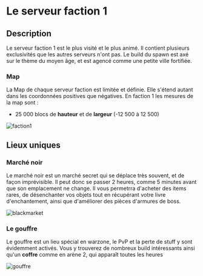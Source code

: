 # Le serveur faction 1

## Description
Le serveur faction 1 est le plus visité et le plus animé. Il contient plusieurs exclusivités que les autres serveurs n'ont pas. Le build du spawn est axé sur le thème du moyen âge, et est agencé comme une petite ville fortifiée.

### Map
La Map de chaque serveur faction est limitée et définie. Elle s'étend autant dans les coordonnées positives que négatives.
En faction 1 les mesures de la map sont :
+ 25 000 blocs de __hauteur__ et de __largeur__ (-12 500 à 12 500) 

![faction1](https://raw.githubusercontent.com/HisteriaMC/histeria-wiki/main/.assets/pictures/faction1.png)

## Lieux uniques

### Marché noir
Le marché noir est un marché secret qui se déplace très souvent, et de façon imprévisible. Il peut donc se passer 2 heures, comme 5 minutes avant que son emplacement ne change. Il vous permetrra d'acheter des items rares, de désenchanter vos objets tout en récupérant votre livre d'enchantement, ainsi que d'améliorer des pièces d'armures de boss.

![blackmarket](https://raw.githubusercontent.com/HisteriaMC/histeria-wiki/main/.assets/pictures/blackmarket.png)

### Le gouffre
Le gouffre est un lieu spécial en warzone, le PvP et la perte de stuff y sont évidemment activés. Vous y trouverez de nombreux build intéressants ainsi qu'un __coffre__ comme en arène 2, qui apparaît toutes les heures

![gouffre](https://raw.githubusercontent.com/HisteriaMC/histeria-wiki/main/.assets/pictures/gouffre.png)